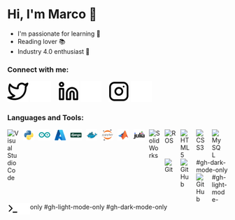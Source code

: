# Hi, I'm Marco 👋

- I'm passionate for learning 🧠
- Reading lover 📚
- Industry 4.0 enthusiast 🦾

### Connect with me:

[![website](./img/twitter-light.svg)](https://twitter.com/MarkRUmx#gh-light-mode-only)
[![website](./img/twitter-dark.svg)](https://twitter.com/MarkRUmx#gh-dark-mode-only)
&nbsp;&nbsp;
[![website](./img/linkedin-light.svg)](https://linkedin.com/in/marcoru#gh-light-mode-only)
[![website](./img/linkedin-dark.svg)](https://linkedin.com/in/marcoru#gh-dark-mode-only)
&nbsp;&nbsp;
[![website](./img/instagram-light.svg)](https://instagram.com/stmark_1#gh-light-mode-only)
[![website](./img/instagram-dark.svg)](https://instagram.com/stmark_1#gh-dark-mode-only)

### Languages and Tools:

<img align="left" alt="Visual Studio Code" width="26px" src="https://cdn.jsdelivr.net/gh/devicons/devicon/icons/vscode/vscode-original.svg" style="padding-right:10px;" />
<img align="left" alt="Python" width="26px" src="https://github.com/devicons/devicon/blob/v2.14.0/icons/python/python-original.svg" style="padding-right:10px;" />
<img align="left" alt="Arduino" width="26px" src="https://github.com/devicons/devicon/blob/v2.14.0/icons/arduino/arduino-original.svg" style="padding-right:10px;" />
<img align="left" alt="Azure" width="26px" src="https://github.com/devicons/devicon/blob/v2.14.0/icons/azure/azure-original.svg" style="padding-right:10px;" />
<img align="left" alt="Django" width="26px" src="https://github.com/devicons/devicon/blob/v2.14.0/icons/django/django-original.svg" style="padding-right:10px;" />
<img align="left" alt="Docker" width="26px" src="https://github.com/devicons/devicon/blob/v2.14.0/icons/docker/docker-original.svg" style="padding-right:10px;" />
<img align="left" alt="Jupyter" width="26px" src="https://github.com/devicons/devicon/blob/v2.14.0/icons/jupyter/jupyter-original-wordmark.svg" style="padding-right:10px;" />
<img align="left" alt="MatLab" width="26px" src="https://github.com/devicons/devicon/blob/v2.14.0/icons/matlab/matlab-original.svg" style="padding-right:10px;" />
<img align="left" alt="Julia" width="26px" src="https://github.com/devicons/devicon/blob/v2.14.0/icons/julia/julia-original-wordmark.svg" style="padding-right:10px;" />
<img align="left" alt="SolidWorks" width="26px" src="https://img.icons8.com/color/100/000000/solidworks.png" style="padding-right:10px;" />
<img align="left" alt="ROS" width="26px" src="https://upload.wikimedia.org/wikipedia/commons/b/bb/Ros_logo.svg" style="padding-right:10px;" />
<img align="left" alt="HTML5" width="26px" src="https://cdn.jsdelivr.net/gh/devicons/devicon/icons/html5/html5-original.svg" style="padding-right:10px;" />
<img align="left" alt="CSS3" width="26px" src="https://cdn.jsdelivr.net/gh/devicons/devicon/icons/css3/css3-original.svg" style="padding-right:10px;" />
<img align="left" alt="MySQL" width="26px" src="https://cdn.jsdelivr.net/gh/devicons/devicon/icons/mysql/mysql-original.svg" style="padding-right:10px;" />
<img align="left" alt="Git" width="26px" src="https://cdn.jsdelivr.net/gh/devicons/devicon/icons/git/git-original.svg" style="padding-right:10px;" />
<img align="left" alt="GitHub" width="26px" src="https://user-images.githubusercontent.com/3369400/139447912-e0f43f33-6d9f-45f8-be46-2df5bbc91289.png" style="padding-right:10px;" />#gh-dark-mode-only
<img align="left" alt="GitHub" width="26px" src="https://user-images.githubusercontent.com/3369400/139448065-39a229ba-4b06-434b-bc67-616e2ed80c8f.png" style="padding-right:10px;" />#gh-light-mode-only
<img align="left" alt="Terminal" width="26px" src="./img/terminal-light.svg" /> #gh-light-mode-only
<img align="left" alt="Terminal" width="26px" src="./img/terminal-dark.svg" />#gh-dark-mode-only
